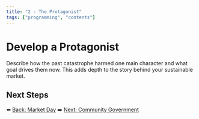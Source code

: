 ```yaml
---
title: "2 - The Protagonist"
tags: ["programming", "contents"]
---
```

# Develop a Protagonist

Describe how the past catastrophe harmed one main character and what goal drives them now. This adds depth to the story behind your sustainable market.

## Next Steps

⬅️ [Back: Market Day](/sustainability_lab/Day-4/00_market)
➡️ [Next: Community Government](/sustainability_lab/Day-5/00_government)
